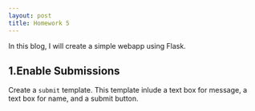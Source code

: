 ```yaml
---
layout: post
title: Homework 5
---
```

In this blog, I will create a simple webapp using Flask.
 ## 1.Enable Submissions
 Create a `submit` template. This template inlude a text box for message, a text box for name, and a submit button.